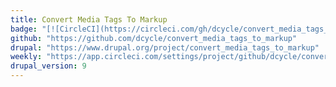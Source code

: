 ```yaml
---
title: Convert Media Tags To Markup
badge: "[![CircleCI](https://circleci.com/gh/dcycle/convert_media_tags_to_markup.svg?style=svg)](https://circleci.com/gh/dcycle/convert_media_tags_to_markup)"
github: "https://github.com/dcycle/convert_media_tags_to_markup"
drupal: "https://www.drupal.org/project/convert_media_tags_to_markup"
weekly: "https://app.circleci.com/settings/project/github/dcycle/convert_media_tags_to_markup/triggers"
drupal_version: 9
---
```

